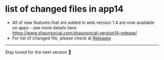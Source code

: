 # list of changed files in app14
- All of new features that are added in web version 1.4 are now available on apps - see more details here https://www.shaunsocial.com/shaunsocial-version14-release/
- For list of changed file, please check at [Releases](https://github.com/shaunSocial/shaunsocial-updates-feedback/releases)
---
Stay tuned for the next version 🚀

